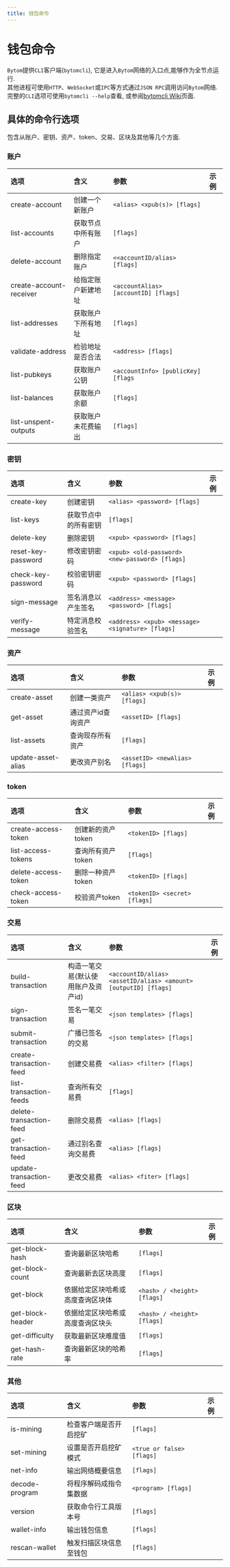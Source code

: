 ```yaml
---
title: 钱包命令
---
```



# 钱包命令

`Bytom`提供`CLI`客户端(`bytomcli`), 它是进入`Bytom`网络的入口点,能够作为全节点运行.<br />其他进程可使用`HTTP`、`WebSocket`或`IPC`等方式通过`JSON RPC`调用访问`Bytom`网络.<br />完整的`CLI`选项可使用`bytomcli --help`查看, 或参阅[bytomcli Wiki](https://github.com/Bytom/bytom/wiki/Command-Line-Options)页面.
<a name="7be55c8a"></a>
## 具体的命令行选项
包含从账户、密钥、资产、token、交易、区块及其他等几个方面.
<a name="7116e7ec"></a>
### 账户
| 选项 | 含义 | 参数 | 示例 |
| :--- | :--- | :--- | :--- |
| create-account | 创建一个新账户 | `<alias> <xpub(s)> [flags]` |   |
| list-accounts | 获取节点中所有账户 | `[flags]` |   |
| delete-account | 删除指定账户 | `<<accountID/alias> [flags]` |   |
| create-account-receiver | 给指定账户新建地址 | `<accountAlias> [accountID] [flags]` |   |
| list-addresses | 获取账户下所有地址 | `[flags]` |   |
| validate-address | 检验地址是否合法 | `<address> [flags]` |   |
| list-pubkeys | 获取账户公钥 | `<accountInfo> [publicKey] [flags` |   |
| list-balances | 获取账户余额 | `[flags]` |   |
| list-unspent-outputs | 获取账户未花费输出 | `[flags]` |   |

<a name="cdb81cf6"></a>
### 密钥
| 选项 | 含义 | 参数 | 示例 |
| :--- | :--- | :--- | :--- |
| create-key | 创建密钥 | `<alias> <password> [flags]` |   |
| list-keys | 获取节点中的所有密钥 | `[flags]` |   |
| delete-key | 删除密钥 | `<xpub> <password> [flags]` |   |
| reset-key-password | 修改密钥密码 | `<xpub> <old-password> <new-password> [flags]` |   |
| check-key-password | 校验密钥密码 | `<xpub> <password> [flags]` |   |
| sign-message | 签名消息以产生签名 | `<address> <message> <password> [flags]` |   |
| verify-message | 特定消息校验签名 | `<address> <xpub> <message> <signature> [flags]` |   |

<a name="5110a0d1"></a>
### 资产
| 选项 | 含义 | 参数 | 示例 |
| :--- | :--- | :--- | :--- |
| create-asset | 创建一类资产 | `<alias> <xpub(s)> [flags]` |   |
| get-asset | 通过资产id查询资产 | `<assetID> [flags]` |   |
| list-assets | 查询现存所有资产 | `[flags]` |   |
| update-asset-alias | 更改资产别名 | `<assetID> <newAlias> [flags]` |   |

<a name="token"></a>
### token
| 选项 | 含义 | 参数 | 示例 |
| :--- | :--- | :--- | :--- |
| create-access-token | 创建新的资产token | `<tokenID> [flags]` |   |
| list-access-tokens | 查询所有资产token | `[flags]` |   |
| delete-access-token | 删除一种资产token | `<tokenID> [flags]` |   |
| check-access-token | 校验资产token | `<tokenID> <secret> [flags]` |   |

<a name="2685c0a0"></a>
### 交易
| 选项 | 含义 | 参数 | 示例 |
| :--- | :--- | :--- | :--- |
| build-transaction | 构造一笔交易(默认使用账户及资产id) | `<accountID/alias> <assetID/alias> <amount>[outputID] [flags]` |   |
| sign-transaction | 签名一笔交易 | `<json templates> [flags]` |   |
| submit-transaction | 广播已签名的交易 | `<json templates> [flags]` |   |
| create-transaction-feed | 创建交易费 | `<alias> <filter> [flags]` |   |
| list-transaction-feeds | 查询所有交易费 | `[flags]` |   |
| delete-transaction-feed | 删除交易费 | `<alias> [flags]` |   |
| get-transaction-feed | 通过别名查询交易费 | `<alias> [flags]` |   |
| update-transaction-feed | 更改交易费 | `<alias> <fiter> [flags]` |   |

<a name="2c86d897"></a>
### 区块
| 选项 | 含义 | 参数 | 示例 |
| :--- | :--- | :--- | :--- |
| get-block-hash | 查询最新区块哈希 | `[flags]` |   |
| get-block-count | 查询最新去区块高度 | `[flags]` |   |
| get-block | 依据给定区块哈希或高度查询区块体 | `<hash> / <height> [flags]` |   |
| get-block-header | 依据给定区块哈希或高度查询区块头 | `<hash> / <height> [flags]` |   |
| get-difficulty | 获取最新区块难度值 | `[flags]` |   |
| get-hash-rate | 查询最新区块的哈希率 | `[flags]` |   |

<a name="0d98c747"></a>
### 其他
| 选项 | 含义 | 参数 | 示例 |
| :--- | :--- | :--- | :--- |
| is-mining | 检查客户端是否开启挖矿 | `[flags]` |   |
| set-mining | 设置是否开启挖矿模式 | `<true or false> [flags]` |   |
| net-info | 输出网络概要信息 | `[flags]` |   |
| decode-program | 将程序解码成指令集数据 | `<program> [flags]` |   |
| version | 获取命令行工具版本号 | `[flags]` |   |
| wallet-info | 输出钱包信息 | `[flags]` |   |
| rescan-wallet | 触发扫描区块信息至钱包 | `[flags]` |   |


